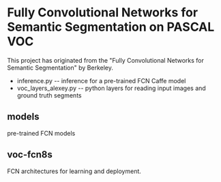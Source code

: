 # Fully Convolutional Networks for Semantic Segmentation on PASCAL VOC

This project has originated from the "Fully Convolutional Networks for Semantic Segmentation" by Berkeley.

* inference.py -- inference for a pre-trained FCN Caffe model
* voc_layers_alexey.py -- python layers for reading input images and ground truth segments

## models

pre-trained FCN models

## voc-fcn8s

FCN architectures for learning and deployment.
